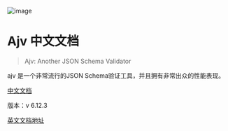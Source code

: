![image](https://camo.githubusercontent.com/da6e128c4fda98569fe2ebe552ebd9037656ee9e/68747470733a2f2f616a762e6a732e6f72672f696d616765732f616a765f6c6f676f2e706e67)

# Ajv 中文文档

> Ajv: Another JSON Schema Validator

ajv 是一个非常流行的JSON Schema验证工具，并且拥有非常出众的性能表现。

[中文文档](https://chinabigpan.github.io/ajv-docs-zh-cn/)

版本：v 6.12.3

[英文文档地址](https://github.com/ajv-validator/ajv#ajv-another-json-schema-validator)


